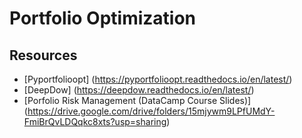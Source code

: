# Portfolio Optimization

## Resources
* [Pyportfolioopt] (https://pyportfolioopt.readthedocs.io/en/latest/)
* [DeepDow] (https://deepdow.readthedocs.io/en/latest/)
* [Porfolio Risk Management (DataCamp Course Slides)] (https://drive.google.com/drive/folders/15mjywm9LPfUMdY-FmiBrQvLDQqkc8xts?usp=sharing)
